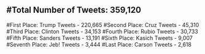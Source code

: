 #Total Number of Tweets: 359,120 
---
#First Place: Trump Tweets - 220,665
#Second Place: Cruz Tweets - 45,310
#Third Place: Clinton Tweets - 34,153
#Fourth Place: Rubio Tweets - 30,733
#Fifth Place: Sanders Tweets - 13,191
#Sixth Place: Kasich Tweets - 9,007
#Seventh Place: Jeb! Tweets - 3,444
#Last Place: Carson Tweets - 2,618
